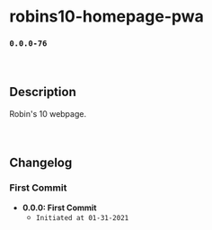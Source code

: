 # robins10-homepage-pwa
### `0.0.0-76`
#### <br/>
## Description
Robin's 10 webpage.
#### <br/>
## Changelog
### First Commit
- **0.0.0: First Commit**
  - `Initiated at 01-31-2021`